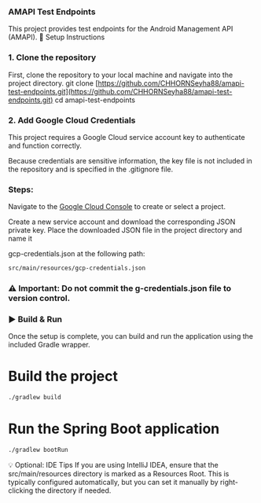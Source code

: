 ### AMAPI Test Endpoints
This project provides test endpoints for the Android Management API (AMAPI).
🚀 Setup Instructions
### 1. Clone the repository
First, clone the repository to your local machine and navigate into the project directory.
git clone [https://github.com/CHHORNSeyha88/amapi-test-endpoints.git](https://github.com/CHHORNSeyha88/amapi-test-endpoints.git)
cd amapi-test-endpoints


### 2. Add Google Cloud Credentials
This project requires a Google Cloud service account key to authenticate and function correctly. 

Because credentials are sensitive information, the key file is not included in the repository and is specified in the .gitignore file.

### Steps:
Navigate to the [Google Cloud Console](https://console.cloud.google.com/projectselector2/iam-admin/serviceaccounts?supportedpurview=project) to create or select a project.

Create a new service account and download the corresponding JSON private key.
Place the downloaded JSON file in the project directory and name it 

gcp-credentials.json at the following path:

```bash
src/main/resources/gcp-credentials.json
```

### ⚠️ Important: Do not commit the g-credentials.json file to version control.
### ▶️ Build & Run
Once the setup is complete, you can build and run the application using the included Gradle wrapper.

# Build the project
```bash
./gradlew build
```

# Run the Spring Boot application
```bash
./gradlew bootRun
```


💡 Optional: IDE Tips
If you are using IntelliJ IDEA, ensure that the src/main/resources directory is marked as a Resources Root. This is typically configured automatically, but you can set it manually by right-clicking the directory if needed.
